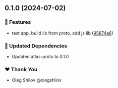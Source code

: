 ## 0.1.0 (2024-07-02)


### 🚀 Features

- test app, build lib from proto, add js lib ([95874a6](https://github.com/redpill-research/atlas-js-client/commit/95874a6))


### 🧱 Updated Dependencies

- Updated atlas-proto to 0.1.0


### ❤️  Thank You

- Oleg Shilov @olegshilov